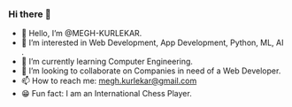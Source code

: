 ### Hi there 👋

- 👋 Hello, I’m @MEGH-KURLEKAR.
- 👀 I’m interested in Web Development, App Development, Python, ML, AI .
- 🌱 I’m currently learning Computer Engineering.
- 💞️ I’m looking to collaborate on Companies in need of a Web Developer.
- 📫 How to reach me: megh.kurlekar@gmail.com
- 😁 Fun fact: I am an International Chess Player.

<!---
MEGH-KURLEKAR/MEGH-KURLEKAR is a ✨ special ✨ repository because its `README.md` (this file) appears on your GitHub profile.
You can click the Preview link to take a look at your changes.
--->
